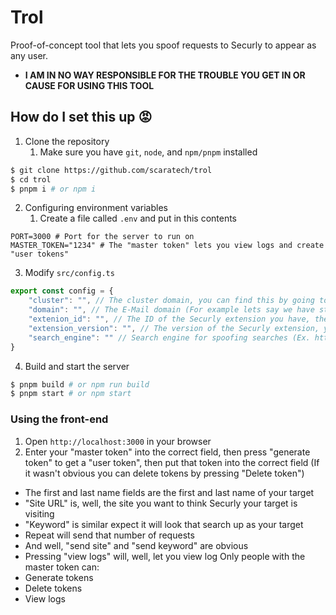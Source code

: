 # Trol
Proof-of-concept tool that lets you spoof requests to Securly to appear as any user.
- **I AM IN NO WAY RESPONSIBLE FOR THE TROUBLE YOU GET IN OR CAUSE FOR USING THIS TOOL**

## How do I set this up 😡
1. Clone the repository
	1. Make sure you have `git`, `node`, and `npm/pnpm` installed
```sh
$ git clone https://github.com/scaratech/trol
$ cd trol
$ pnpm i # or npm i
```
2. Configuring environment variables
	1. Create a file called `.env` and put in this contents
```env
PORT=3000 # Port for the server to run on
MASTER_TOKEN="1234" # The "master token" lets you view logs and create "user tokens"
```
3. Modify `src/config.ts`
```ts
export const config = {
    "cluster": "", // The cluster domain, you can find this by going to any blocked site and copying the domain
    "domain": "", // The E-Mail domain (For example lets say we have student@example.com, this would be `example.com`), admittedly this should be removed to instead just provide an E-Mail since not all schools use FIRST_NAME@LAST_NAME@DOMAIN.TLD
    "extenion_id": "", // The ID of the Securly extension you have, there are many different ways to find this
    "extension_version": "", // The version of the Securly extension, you can find this in the extensions manifest
    "search_engine": "" // Search engine for spoofing searches (Ex. https://google.com/search?q=%s)
}
```
4. Build and start the server
```sh
$ pnpm build # or npm run build
$ pnpm start # or npm start
```
### Using the front-end
1. Open `http://localhost:3000` in your browser
2. Enter your "master token" into the correct field, then press "generate token" to get a "user token", then put that token into the correct field (If it wasn't obvious you can delete tokens by pressing "Delete token")
-  The first and last name fields are the first and last name of your target
- "Site URL" is, well, the site you want to think Securly your target is visiting
- "Keyword" is similar expect it will look that search up as your target
- Repeat will send that number of requests
- And well, "send site" and "send keyword" are obvious
- Pressing "view logs" will, well, let you view log
Only people with the master token can:
- Generate tokens
- Delete tokens
- View logs

